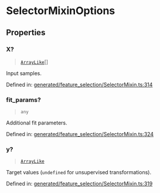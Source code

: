 # SelectorMixinOptions

## Properties

### X?

> [`ArrayLike`](../types/ArrayLike.md)[]

Input samples.

Defined in:  [generated/feature\_selection/SelectorMixin.ts:314](https://github.com/transitive-bullshit/scikit-learn-ts/blob/92ab806/packages/sklearn/src/generated/feature_selection/SelectorMixin.ts#L314)

### fit\_params?

> `any`

Additional fit parameters.

Defined in:  [generated/feature\_selection/SelectorMixin.ts:324](https://github.com/transitive-bullshit/scikit-learn-ts/blob/92ab806/packages/sklearn/src/generated/feature_selection/SelectorMixin.ts#L324)

### y?

> [`ArrayLike`](../types/ArrayLike.md)

Target values (`undefined` for unsupervised transformations).

Defined in:  [generated/feature\_selection/SelectorMixin.ts:319](https://github.com/transitive-bullshit/scikit-learn-ts/blob/92ab806/packages/sklearn/src/generated/feature_selection/SelectorMixin.ts#L319)
